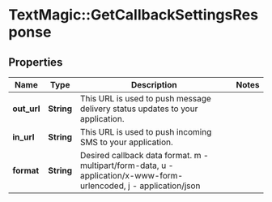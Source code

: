 # TextMagic::GetCallbackSettingsResponse

## Properties
Name | Type | Description | Notes
------------ | ------------- | ------------- | -------------
**out_url** | **String** | This URL is used to push message delivery status updates to your application. | 
**in_url** | **String** | This URL is used to push incoming SMS to your application. | 
**format** | **String** | Desired callback data format. m - multipart/form-data, u - application/x-www-form-urlencoded, j - application/json | 


